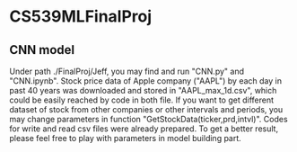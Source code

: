 # CS539MLFinalProj








## CNN model

Under path ./FinalProj/Jeff, you may find and run "CNN.py" and "CNN.ipynb".
Stock price data of Apple company ("AAPL") by each day in past 40 years was downloaded and stored in "AAPL_max_1d.csv", which could be easily reached by code in both file. 
If you want to get different dataset of stock from other companies or other intervals and periods, you may change parameters in function "GetStockData(ticker,prd,intvl)". Codes for write and read csv files were already prepared.
To get a better result, please feel free to play with parameters in model building part.
